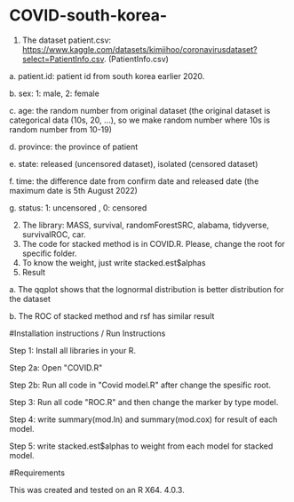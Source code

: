 # COVID-south-korea-

1. The dataset
patient.csv: https://www.kaggle.com/datasets/kimjihoo/coronavirusdataset?select=PatientInfo.csv. (PatientInfo.csv)

 a. patient.id: patient id from south korea earlier 2020.
 
 b. sex: 1: male, 2: female
 
 c. age: the random number from original dataset (the original dataset is categorical data (10s, 20, ...), so we make random number where 10s is random number from 10-19)
 
 d. province: the province of patient
 
 e. state: released (uncensored dataset), isolated (censored dataset)
 
 f. time: the difference date from confirm date and released date (the maximum date is 5th August 2022)
 
 g. status: 1: uncensored , 0: censored
 
2. The library: MASS, survival, randomForestSRC, alabama, tidyverse, survivalROC, car.
3. The code for stacked method is in COVID.R. Please, change the root for specific folder.
4. To know the weight, just write stacked.est$alphas
5. Result 

a. The qqplot shows that the lognormal distribution is better distribution for the dataset

b. The ROC of stacked method and rsf has similar result
 
#Installation instructions / Run Instructions

Step 1: Install all libraries in your R.

Step 2a: Open "COVID.R"

Step 2b: Run all code in "Covid model.R" after change the spesific root.

Step 3: Run all code "ROC.R" and then change the marker by type model.

Step 4: write summary(mod.ln) and summary(mod.cox) for result of each model.

Step 5: write stacked.est$alphas to weight from each model for stacked model.

#Requirements

This was created and tested on an R X64. 4.0.3.
